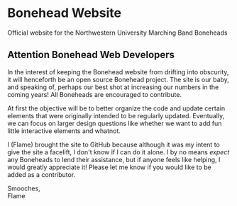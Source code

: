 # Bonehead Website
Official website for the Northwestern University Marching Band Boneheads
## Attention Bonehead Web Developers
In the interest of keeping the Bonehead website from drifting into obscurity, it will henceforth be an 
open source Bonehead project. The site is our baby, and speaking of, perhaps our best shot at increasing 
our numbers in the coming years! All Boneheads are encouraged to contribute.

At first the objective will be to better organize the code and update certain elements that were 
originally intended to be regularly updated. Eventually, we can focus on larger design questions like 
whether we want to add fun little interactive elements and whatnot.

I (Flame) brought the site to GitHub because although it was my intent to give the site a facelift, 
I don't know if I can do it alone. I by no means _expect_ any Boneheads to lend their assistance, but if 
anyone feels like helping, I would greatly appreciate it! Please let me know if you would like to be 
added as a contributor.

Smooches,  
Flame
